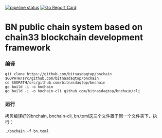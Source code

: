 [![pipeline status](https://api.travis-ci.org/33cn/plugin.svg?branch=master)](https://travis-ci.org/33cn/plugin/)
[![Go Report Card](https://goreportcard.com/badge/github.com/33cn/plugin?branch=master)](https://goreportcard.com/report/github.com/33cn/plugin)


# BN public chain system based on chain33 blockchain development framework


### 编译

```
git clone https://github.com/bitnasdaqtop/bnchain $GOPATH/src/github.com/bitnasdaqtop/bnchain
cd $GOPATH/src/github.com/bitnasdaqtop/bnchain
go build -i -o bnchain
go build -i -o bnchain-cli github.com/bitnasdaqtop/bnchain/cli
```

### 运行
拷贝编译好的bnchain, bnchain-cli, bn.toml这三个文件置于同一个文件夹下，执行：
```
./bnchain -f bn.toml
```
